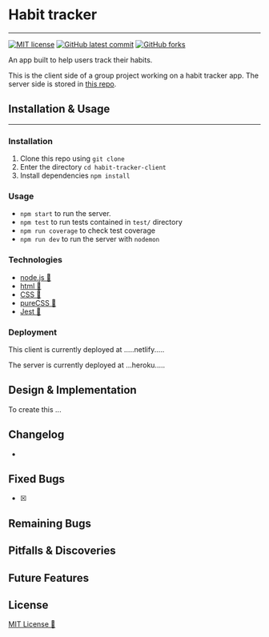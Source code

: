 # Habit tracker

---

<!-- badges -->
[![MIT license](https://img.shields.io/badge/License-MIT-green.svg)](https://opensource.org/licenses/mit-license.php)
[![GitHub latest commit](https://img.shields.io/github/last-commit/Dafe-akaka/habit-tracker-client.svg)](https://GitHub.com/Dafe-akaka/habit-tracker-client/commit/)
[![GitHub forks](https://img.shields.io/github/forks/Dafe-akaka/habit-tracker-client.svg)](https://GitHub.com/Dafe-akaka/habit-tracker-client)

An app built to help users track their habits.

This is the client side of a group project working on a habit tracker app.
The server side is stored in [this repo](https://github.com/Dafe-akaka/habit-tracker-server).

## Installation & Usage
---

### Installation

1. Clone this repo using `git clone`
2. Enter the directory `cd habit-tracker-client`
3. Install dependencies `npm install`
   
### Usage

* `npm start` to run the server.
* `npm test` to run tests contained in `test/` directory
* `npm run coverage` to check test coverage
* `npm run dev` to run the server with `nodemon`

### Technologies

* [node.js 🔗](https://nodejs.org/) 
* [html 🔗](https://developer.mozilla.org/en-US/docs/Web/HTML) 
* [CSS 🔗](https://developer.mozilla.org/en-US/docs/Web/CSS) 
* [pureCSS 🔗](https://purecss.io/) 
* [Jest 🔗](https://jestjs.io/)

### Deployment

This client is currently deployed at .....netlify.....

The server is currently deployed at ...heroku.....


## Design & Implementation

To create this ...

<!-- ### Routes


| **URL** | **HTTP Verb** |  **Action**| **Result (to edit)** 
|------------|-------------|------------|-------------|
| /habits/         | GET       | index  | Return all data |
| /habits/new      | GET       | new    | Return a specific thing |
| /habits          | POST      | create | Create a new thing | 
| /habits/:id      | GET       | show   | Return a specific thing |  
| /habits/:id/edit | GET       | edit   | Return a thing of a specific thing |     
| /habits/:id      | PATCH/PUT | update | Add or remove a specific thing |
| /habits/:id      | DELETE    | destroy| Delete something specific | -->


## Changelog

* 

## Fixed Bugs

- [x] 

## Remaining Bugs



## Pitfalls & Discoveries



## Future Features



## License

[MIT License 🔗](https://opensource.org/licenses/mit-license.php)

